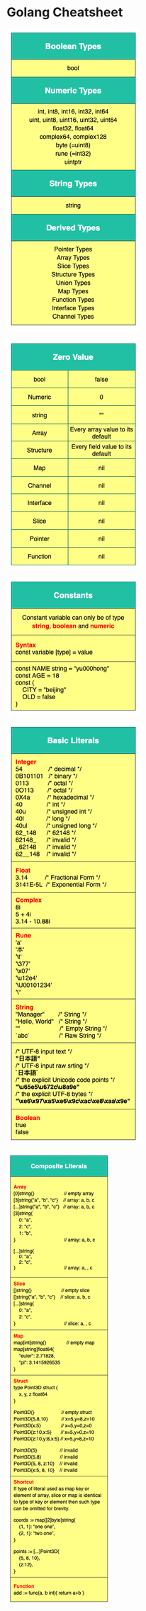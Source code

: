 
# Golang Cheatsheet

![](datatypes.png)

![](zero-value.png)

![](constants.png)

![](basic-literals.png)

![](composite-literals.png)
